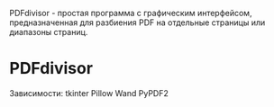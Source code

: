 PDFdivisor - простая программа с графическим интерфейсом, предназначенная для разбиения PDF на отдельные страницы или
диапазоны страниц.

# PDFdivisor

Зависимости:
tkinter
Pillow
Wand
PyPDF2

